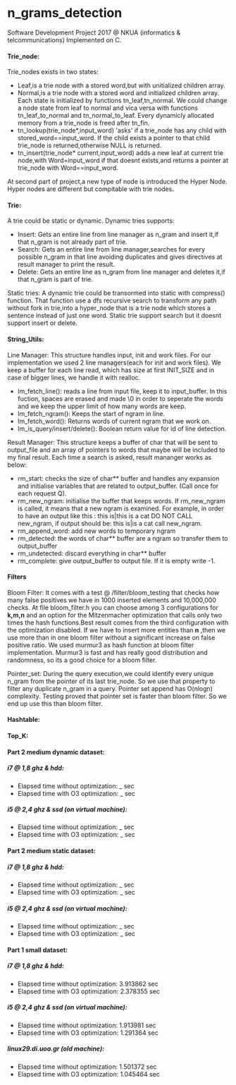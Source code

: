 # n_grams_detection
Software Development Project 2017 @ NKUA (informatics &amp; telcommunications)
Implemented on C.

#### Trie_node:
Trie_nodes exists in two states:
* Leaf,is a trie node with a stored word,but with unitialized children array.
* Normal,is a trie node with a stored word and initialized children array.
    Each state is initialized by functions tn_leaf,tn_normal.
    We could change a node state from leaf to normal and vica versa with functions tn_leaf_to_normal and tn_normal_to_leaf.
    Every dynamicly allocated memory from a trie_node is freed after tn_fin.
* tn_lookup(trie_node*,input_word) 'asks' if a trie_node has any child with stored_word==input_word.
    If the child exists a pointer to that child trie_node is returned,otherwise NULL is returned.
* tn_insert(trie_node* current,input_word) adds a new leaf at current trie node,with Word=input_word if that doesnt exists,and returns a pointer at trie_node with Word==input_word.

At second part of project,a new type of node is introduced the Hyper Node. Hyper nodes are different but compitable with trie nodes.

#### Trie:
A trie could be static or dynamic.
Dynamic tries supports:
* Insert: Gets an entire line from line manager as n_gram and insert it,if that n_gram is not already part of trie.
* Search: Gets an entire line from line manager,searches for every possible n_gram in that line avoiding duplicates and gives directives at result manager to print the result.
* Delete: Gets an entire line as n_gram from line manager and deletes it,if that n_gram is part of trie.

Static tries: A dynamic trie could be transormed into static with compress() function. That function use a dfs recursive search to transform any path without fork in trie,into a hyper_node that is a trie node which stores a sentence instead of just one word. Static trie support search but it doesnt support insert or delete.

#### String_Utils: 
Line Manager:
This structure handles input, init and work files. For our implementation we used 2 line managers(each for init and work files).
We keep a buffer for each line read, which has size at first INIT_SIZE and in case of bigger lines, we handle it with realloc.
* lm_fetch_line(): reads a line from input file, keep it to input_buffer. In this fuction, spaces are erased and made \0 in order to seperate the words and we keep the upper limit of how many words are keep.
* lm_fetch_ngram(): Keeps the start of ngram in line.
* lm_fetch_word(): Returns words of current ngram that we work on.
* lm_is_query/insert/delete(): Boolean return value for id of line detection.

Result Manager:
    This structure keeps a buffer of char that will be sent to output_file and an array of pointers to words that maybe will be included to my final result.
    Each time a search is asked, result mananger works as below: 
* rm_start: checks the size of char** buffer and handles any expansion and initialise variables that are related to output_buffer. (Call once for each request Q).
* rm_new_ngram: initialise the buffer that keeps words. If rm_new_ngram is called, it means that a new ngram is examined. For example, in order to have an output like this : this is|this is a cat DO NOT CALL new_ngram, if output should be: this is|is a cat call new_ngram.
* rm_append_word: add new words to temporary ngram
* rm_detected: the words of char** buffer are a ngram so transfer them to output_buffer
* rm_undetected: discard everything in char** buffer
* rm_complete: give output_buffer to output file. If it is empty write -1.

#### Filters
Bloom Filter: 
    It comes with a test @ /filter/bloom_testing that checks how many false positives we have in 1000 inserted elements and 10,000,000 checks. At file bloom_filter.h you can choose among 3 configurations for <b>k,m,n</b> and an option for the Mitzenmacher optimization that calls only two times the hash functions.Best result comes from the third configuration with the optimization disabled. If we have to insert more entities than <b>n</b> ,then we use more than in one bloom filter without a significant increase on false positive ratio. We used murmur3 as hash function at bloom filter implementation. Murmur3 is fast and has really good distribution and randomness, so its a good choice for a bloom filter.

Pointer_set: 
    During the query execution,we could identify every unique n_gram from the pointer of its last trie_node. So we use that property to filter any duplicate n_gram in a query. Pointer set append has O(nlogn) complexity. Testing proved that pointer set is faster than bloom filter. So we end up use this than bloom filter.

#### Hashtable:

#### Top_K:

#### Part 2 medium dynamic dataset:
##### i7 @ 1,8 ghz & hdd:
* Elapsed time without optimization: _ sec
* Elapsed time with O3 optimization: _ sec
##### i5 @ 2,4 ghz & ssd (on virtual machine):
* Elapsed time without optimization: _ sec
* Elapsed time with O3 optimization: _ sec
#### Part 2 medium static dataset:
##### i7 @ 1,8 ghz & hdd:
* Elapsed time without optimization: _ sec
* Elapsed time with O3 optimization: _ sec
##### i5 @ 2,4 ghz & ssd (on virtual machine):
* Elapsed time without optimization: _ sec
* Elapsed time with O3 optimization: _ sec

#### Part 1 small dataset:
##### i7 @ 1,8 ghz & hdd:
* Elapsed time without optimization: 3.913862 sec
* Elapsed time with O3 optimization: 2.378355 sec

##### i5 @ 2,4 ghz & ssd (on virtual machine):
* Elapsed time without optimization: 1.913981 sec
* Elapsed time with O3 optimization: 1.291364 sec

##### linux29.di.uoa.gr (old machine):
* Elapsed time without optimization: 1.501372 sec
* Elapsed time with O3 optimization: 1.045464 sec

    
